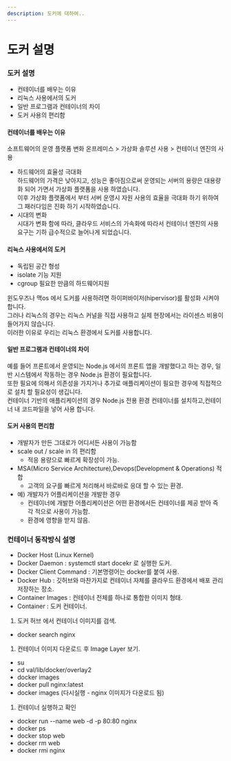 ```yaml
---
description: 도커에 대하여..
---
```


# 도커 설명

### 도커 설명

* 컨테이너를 배우는 이유
* 리눅스 사용에서의 도커
* 일반 프로그램과 컨테이너의 차이
* 도커 사용의 편리함

#### 컨테이너를 배우는 이유

소프트웨어의 운영 플랫폼 변화 온프레미스 > 가상화 솔루션 사용 > 컨테이너 엔진의 사용

* 하드웨어의 효율성 극대화\
  하드웨어의 가격은 낮아지고, 성능은 좋아짐으로써 운영되는 서버의 용량은 대용량화 되어 가면서 가상화 플랫폼을 사용 하였습니다.\
  이후 가상화 플랫폼에서 부터 서버 운영시 자원 사용의 효율을 극대화 하기 위하여 그 패러다임은 진화 하기 시작하였습니다.
* 시대의 변화\
  시대가 변화 함에 따라, 클라우드 서비스의 가속화에 따라서 컨테이너 엔진의 사용 요구는 기하 급수적으로 늘어나게 되었습니다.

#### 리눅스 사용에서의 도커

* 독립된 공간 형성
* isolate 기능 지원
* cgroup 필요한 만큼의 하드웨어지원

윈도우즈나 맥os 에서 도커를 사용하려면 하이퍼바이저(hipervisor)를 활성화 시켜야 합니다.\
그러나 리눅스의 경우는 리눅스 커널을 직접 사용하고 실제 현장에서는 라이센스 비용이 들어가지 않습니다.\
이러한 이유로 우리는 리눅스 환경에서 도커를 사용합니다.

#### 일반 프로그램과 컨테이너의 차이

예를 들어 프론트에서 운영되는 Node.js 에서의 프론트 앱을 개발했다고 하는 경우, 일반 시스템에서 작동하는 경우 Node.js 환경이 필요합니다.\
또한 필요에 의해서 의존성을 가지거나 추가로 애플리케이션이 필요한 경우에 직접적으로 설치 할 필요성이 생깁니다.\
컨테이너 기반의 애플리케이션의 경우 Node.js 전용 환경 컨테이너를 설치하고,컨테이너 내 코드파일을 넣어 사용 합니다.

#### 도커 사용의 편리함

* 개발자가 만든 그대로가 어디서든 사용이 가능함
* scale out / scale in 의 편리함
  * 적응 용량으로 빠르게 확장성이 가능.
* MSA(Micro Service Architecture),Devops(Development & Operations) 적합
  * 고객의 요구를 빠르게 처리해서 바로바로 응대 할 수 있는 환경.
* 예) 개발자가 어플리케이션을 개발한 경우
  * 컨테이너에 개발한 어플리케이션은 어떤 환경에서든 컨테이너를 제공 받아 즉각 적으로 사용이 가능함.
  * 환경에 영향을 받지 않음.

### 컨테이너 동작방식 설명

* Docker Host (Linux Kernel)
* Docker Daemon : systemctl start docekr 로 실행한 도커.
* Docker Client Command : 기본명령어는 docker를 붙여 사용.
* Docker Hub : 깃허브와 마찬가지로 컨테이너 자체를 클라우드 환경에서 배포 관리 저장하는 장소.
* Container Images : 컨테이너 전체를 하나로 통합한 이미지 형태.
* Container : 도커 컨테이너.

1. 도커 허브 에서 컨테이너 이미지를 검색.

* docker search nginx

1. 컨테이너 이미지 다운로드 후 Image Layer 보기.

* su
* cd val/lib/docker/overlay2
* docker images
* docker pull nginx:latest
* docker images (다시실행 - nginx 이미지가 다운로드 됨)

1. 컨테이너 실행하고 확인

* docker run --name web -d -p 80:80 nginx
* docker ps
* docker stop web
* docker rm web
* docker rmi nginx
